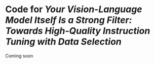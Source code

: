 # Code for _Your Vision-Language Model Itself Is a Strong Filter: Towards High-Quality Instruction Tuning with Data Selection_
Coming soon
